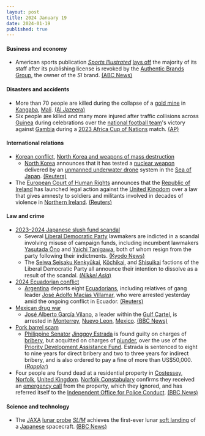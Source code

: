 ```yaml
---
layout: post
title: 2024 January 19
date: 2024-01-19
published: true
---
```



#### Business and economy

* American sports publication *[Sports Illustrated](https://en.wikipedia.org/wiki/Sports_Illustrated "Sports Illustrated")* [lays off](https://en.wikipedia.org/wiki/Layoff "Layoff") the majority of its staff after its publishing license is revoked by the [Authentic Brands Group](https://en.wikipedia.org/wiki/Authentic_Brands_Group "Authentic Brands Group"), the owner of the *SI* brand. [(ABC News)](https://abcnews.go.com/Business/sports-illustrateds-publisher-terminates-staff-mass-layoff/story?id=106519272)

#### Disasters and accidents

* More than 70 people are killed during the collapse of a [gold mine](https://en.wikipedia.org/wiki/Mining "Mining") in [Kangaba](https://en.wikipedia.org/wiki/Kangaba "Kangaba"), [Mali](https://en.wikipedia.org/wiki/Mali "Mali"). [(Al Jazeera)](https://www.aljazeera.com/news/2024/1/24/more-than-70-dead-in-artisanal-mine-collapse-in-mali)
* Six people are killed and many more injured after traffic collisions across [Guinea](https://en.wikipedia.org/wiki/Guinea "Guinea") during celebrations over the [national football team](https://en.wikipedia.org/wiki/Guinea_national_football_team "Guinea national football team")'s victory against [Gambia](https://en.wikipedia.org/wiki/Gambia_national_football_team "Gambia national football team") during a [2023 Africa Cup of Nations](https://en.wikipedia.org/wiki/2023_Africa_Cup_of_Nations "2023 Africa Cup of Nations") match. [(AP)](https://apnews.com/article/guinea-fan-deaths-celebrations-africa-cup-7374454ad0201b5200216abe8e6dbb44)

#### International relations

* [Korean conflict](https://en.wikipedia.org/wiki/Korean_conflict "Korean conflict"), [North Korea and weapons of mass destruction](https://en.wikipedia.org/wiki/North_Korea_and_weapons_of_mass_destruction "North Korea and weapons of mass destruction")
  * [North Korea](https://en.wikipedia.org/wiki/North_Korea "North Korea") announces that it has tested a [nuclear weapon](https://en.wikipedia.org/wiki/Nuclear_weapon "Nuclear weapon") delivered by an [unmanned underwater drone](https://en.wikipedia.org/wiki/Unmanned_underwater_vehicle "Unmanned underwater vehicle") system in the [Sea of Japan](https://en.wikipedia.org/wiki/Sea_of_Japan "Sea of Japan"). [(Reuters)](https://www.reuters.com/world/asia-pacific/north-korea-conducts-test-underwater-nuclear-weapons-system-kcna-2024-01-19/)
* The [European Court of Human Rights](https://en.wikipedia.org/wiki/European_Court_of_Human_Rights "European Court of Human Rights") announces that the [Republic of Ireland](https://en.wikipedia.org/wiki/Republic_of_Ireland "Republic of Ireland") has launched legal action against the [United Kingdom](https://en.wikipedia.org/wiki/United_Kingdom "United Kingdom") over a law that gives amnesty to soldiers and militants involved in decades of violence in [Northern Ireland](https://en.wikipedia.org/wiki/Northern_Ireland "Northern Ireland"). [(Reuters)](https://www.reuters.com/world/europe/ireland-launched-legal-case-against-uk-over-northern-ireland-amnesty-law-2024-01-19/)

#### Law and crime

* [2023–2024 Japanese slush fund scandal](https://en.wikipedia.org/wiki/2023%E2%80%932024_Japanese_slush_fund_scandal "2023–2024 Japanese slush fund scandal")
  * Several [Liberal Democratic Party](https://en.wikipedia.org/wiki/Liberal_Democratic_Party_%28Japan%29 "Liberal Democratic Party (Japan)") lawmakers are indicted in a scandal involving misuse of campaign funds, including incumbent lawmakers [Yasutada Ōno](https://en.wikipedia.org/wiki/Yasutada_%C5%8Cno "Yasutada Ōno") and [Yaichi Tanigawa](https://en.wikipedia.org/wiki/Yaichi_Tanigawa "Yaichi Tanigawa"), both of whom resign from the party following their indictments. [(Kyodo News)](https://english.kyodonews.net/news/2024/01/f4d6ea5b7d8f-update1-prosecutors-indict-several-ldp-faction-members-over-funds-scandal.html)
  * The [Seiwa Seisaku Kenkyūkai](https://en.wikipedia.org/wiki/Seiwa_Seisaku_Kenky%C5%ABkai "Seiwa Seisaku Kenkyūkai"), [Kōchikai](https://en.wikipedia.org/wiki/K%C5%8Dchikai "Kōchikai"), and [Shisuikai](https://en.wikipedia.org/wiki/Shisuikai "Shisuikai") factions of the Liberal Democratic Party all announce their intention to dissolve as a result of the scandal. [(*Nikkei Asia*)](https://asia.nikkei.com/Politics/Biggest-faction-in-Japan-s-ruling-party-decides-to-disband-lawmaker)
* [2024 Ecuadorian conflict](https://en.wikipedia.org/wiki/2024_Ecuadorian_conflict "2024 Ecuadorian conflict")
  * [Argentina](https://en.wikipedia.org/wiki/Argentina "Argentina") deports eight [Ecuadorians](https://en.wikipedia.org/wiki/Ecuador "Ecuador"), including relatives of gang leader [José Adolfo Macías Villamar](https://en.wikipedia.org/wiki/Jos%C3%A9_Adolfo_Mac%C3%ADas_Villamar "José Adolfo Macías Villamar"), who were arrested yesterday amid the ongoing conflict in Ecuador. [(Reuters)](https://www.reuters.com/world/americas/argentina-arrests-deports-relatives-fugitive-ecuador-gang-leader-fito-2024-01-19/)
* [Mexican drug war](https://en.wikipedia.org/wiki/Mexican_drug_war "Mexican drug war")
  * [José Alberto García Vilano](https://en.wikipedia.org/wiki/Jos%C3%A9_Alberto_Garc%C3%ADa_Vilano "José Alberto García Vilano"), a leader within the [Gulf Cartel](https://en.wikipedia.org/wiki/Gulf_Cartel "Gulf Cartel"), is arrested in [Monterrey](https://en.wikipedia.org/wiki/Monterrey "Monterrey"), [Nuevo Leon](https://en.wikipedia.org/wiki/Nuevo_Leon "Nuevo Leon"), [Mexico](https://en.wikipedia.org/wiki/Mexico "Mexico"). [(BBC News)](https://www.bbc.com/news/world-latin-america-68027129)
* [Pork barrel scam](https://en.wikipedia.org/wiki/Pork_barrel_scam "Pork barrel scam")
  * [Philippine Senator](https://en.wikipedia.org/wiki/Senator_of_the_Philippines "Senator of the Philippines") [Jinggoy Estrada](https://en.wikipedia.org/wiki/Jinggoy_Estrada "Jinggoy Estrada") is found guilty on charges of [bribery](https://en.wikipedia.org/wiki/Bribery "Bribery"), but acquitted on charges of [plunder](https://en.wikipedia.org/wiki/Embezzlement "Embezzlement"), over the use of the [Priority Development Assistance Fund](https://en.wikipedia.org/wiki/Priority_Development_Assistance_Fund "Priority Development Assistance Fund"). Estrada is sentenced to eight to nine years for direct bribery and two to three years for indirect bribery, and is also ordered to pay a fine of more than US$50,000. [(*Rappler*)](https://www.rappler.com/philippines/sandiganbayan-decision-jinggoy-estrada-acquitted-plunder-convicted-bribery-pork-barrel-scam/)
* Four people are found dead at a residential property in [Costessey](https://en.wikipedia.org/wiki/Costessey "Costessey"), [Norfolk](https://en.wikipedia.org/wiki/Norfolk "Norfolk"), [United Kingdom](https://en.wikipedia.org/wiki/United_Kingdom "United Kingdom"). [Norfolk Constabulary](https://en.wikipedia.org/wiki/Norfolk_Constabulary "Norfolk Constabulary") confirms they received an [emergency call](https://en.wikipedia.org/wiki/Emergency_telephone_number "Emergency telephone number") from the property, which they ignored, and has referred itself to the [Independent Office for Police Conduct](https://en.wikipedia.org/wiki/Independent_Office_for_Police_Conduct "Independent Office for Police Conduct"). [(BBC News)](https://www.bbc.co.uk/news/uk-england-norfolk-68040506)

#### Science and technology

* The [JAXA](https://en.wikipedia.org/wiki/JAXA "JAXA") [lunar probe](https://en.wikipedia.org/wiki/Exploration_of_the_Moon "Exploration of the Moon") *[SLIM](https://en.wikipedia.org/wiki/Smart_Lander_for_Investigating_Moon "Smart Lander for Investigating Moon")* achieves the first-ever lunar [soft landing](https://en.wikipedia.org/wiki/Soft_landing "Soft landing") of a [Japanese](https://en.wikipedia.org/wiki/Japan "Japan") spacecraft. [(BBC News)](https://www.bbc.com/news/live/science-environment-68019846)
